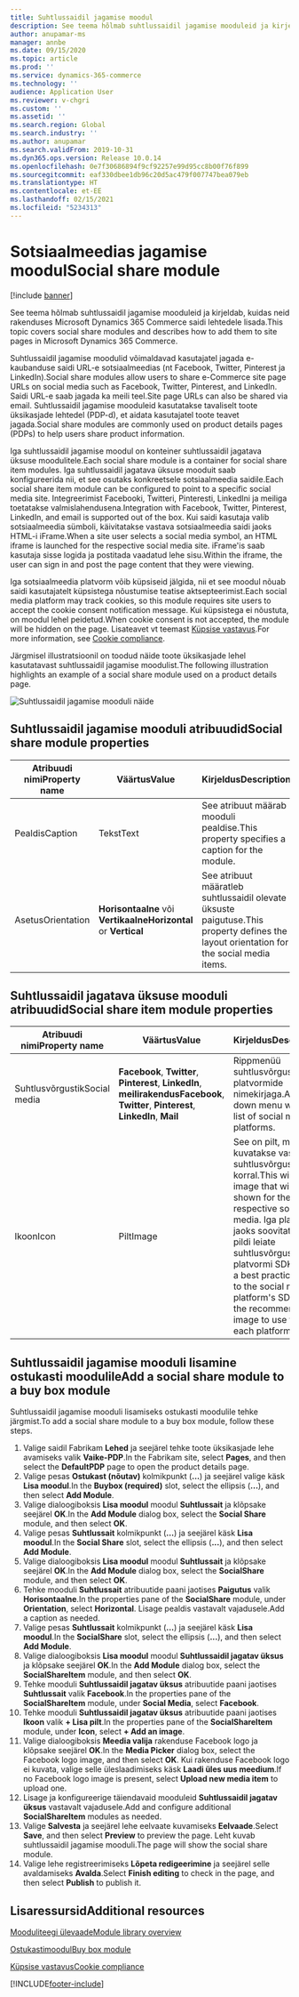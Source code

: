 ```yaml
---
title: Suhtlussaidil jagamise moodul
description: See teema hõlmab suhtlussaidil jagamise mooduleid ja kirjeldab, kuidas neid rakenduses Microsoft Dynamics 365 Commerce saidi lehtedele lisada.
author: anupamar-ms
manager: annbe
ms.date: 09/15/2020
ms.topic: article
ms.prod: ''
ms.service: dynamics-365-commerce
ms.technology: ''
audience: Application User
ms.reviewer: v-chgri
ms.custom: ''
ms.assetid: ''
ms.search.region: Global
ms.search.industry: ''
ms.author: anupamar
ms.search.validFrom: 2019-10-31
ms.dyn365.ops.version: Release 10.0.14
ms.openlocfilehash: 0e7f30686894f9cf92257e99d95cc8b00f76f899
ms.sourcegitcommit: eaf330dbee1db96c20d5ac479f007747bea079eb
ms.translationtype: HT
ms.contentlocale: et-EE
ms.lasthandoff: 02/15/2021
ms.locfileid: "5234313"
---
```

# <a name="social-share-module"></a><span data-ttu-id="57981-103">Sotsiaalmeedias jagamise moodul</span><span class="sxs-lookup"><span data-stu-id="57981-103">Social share module</span></span>

[!include [banner](includes/banner.md)]

<span data-ttu-id="57981-104">See teema hõlmab suhtlussaidil jagamise mooduleid ja kirjeldab, kuidas neid rakenduses Microsoft Dynamics 365 Commerce saidi lehtedele lisada.</span><span class="sxs-lookup"><span data-stu-id="57981-104">This topic covers social share modules and describes how to add them to site pages in Microsoft Dynamics 365 Commerce.</span></span>

<span data-ttu-id="57981-105">Suhtlussaidil jagamise moodulid võimaldavad kasutajatel jagada e-kaubanduse saidi URL-e sotsiaalmeedias (nt Facebook, Twitter, Pinterest ja LinkedIn).</span><span class="sxs-lookup"><span data-stu-id="57981-105">Social share modules allow users to share e-Commerce site page URLs on social media such as Facebook, Twitter, Pinterest, and LinkedIn.</span></span> <span data-ttu-id="57981-106">Saidi URL-e saab jagada ka meili teel.</span><span class="sxs-lookup"><span data-stu-id="57981-106">Site page URLs can also be shared via email.</span></span> <span data-ttu-id="57981-107">Suhtlussaidil jagamise mooduleid kasutatakse tavaliselt toote üksikasjade lehtedel (PDP-d), et aidata kasutajatel toote teavet jagada.</span><span class="sxs-lookup"><span data-stu-id="57981-107">Social share modules are commonly used on product details pages (PDPs) to help users share product information.</span></span>

<span data-ttu-id="57981-108">Iga suhtlussaidil jagamise moodul on konteiner suhtlussaidil jagatava üksuse moodulitele.</span><span class="sxs-lookup"><span data-stu-id="57981-108">Each social share module is a container for social share item modules.</span></span> <span data-ttu-id="57981-109">Iga suhtlussaidil jagatava üksuse mooduit saab konfigureerida nii, et see osutaks konkreetsele sotsiaalmeedia saidile.</span><span class="sxs-lookup"><span data-stu-id="57981-109">Each social share item module can be configured to point to a specific social media site.</span></span> <span data-ttu-id="57981-110">Integreerimist Facebooki, Twitteri, Pinteresti, LinkedIni ja meiliga toetatakse valmislahendusena.</span><span class="sxs-lookup"><span data-stu-id="57981-110">Integration with Facebook, Twitter, Pinterest, LinkedIn, and email is supported out of the box.</span></span> <span data-ttu-id="57981-111">Kui saidi kasutaja valib sotsiaalmeedia sümboli, käivitatakse vastava sotsiaalmeedia saidi jaoks HTML-i iFrame.</span><span class="sxs-lookup"><span data-stu-id="57981-111">When a site user selects a social media symbol, an HTML iframe is launched for the respective social media site.</span></span> <span data-ttu-id="57981-112">iFrame'is saab kasutaja sisse logida ja postitada vaadatud lehe sisu.</span><span class="sxs-lookup"><span data-stu-id="57981-112">Within the iframe, the user can sign in and post the page content that they were viewing.</span></span>

<span data-ttu-id="57981-113">Iga sotsiaalmeedia platvorm võib küpsiseid jälgida, nii et see moodul nõuab saidi kasutajatelt küpsistega nõustumise teatise aktsepteerimist.</span><span class="sxs-lookup"><span data-stu-id="57981-113">Each social media platform may track cookies, so this module requires site users to accept the cookie consent notification message.</span></span> <span data-ttu-id="57981-114">Kui küpsistega ei nõustuta, on moodul lehel peidetud.</span><span class="sxs-lookup"><span data-stu-id="57981-114">When cookie consent is not accepted, the module will be hidden on the page.</span></span> <span data-ttu-id="57981-115">Lisateavet vt teemast [Küpsise vastavus](cookie-compliance.md).</span><span class="sxs-lookup"><span data-stu-id="57981-115">For more information, see [Cookie compliance](cookie-compliance.md).</span></span>

<span data-ttu-id="57981-116">Järgmisel illustratsioonil on toodud näide toote üksikasjade lehel kasutatavast suhtlussaidil jagamise moodulist.</span><span class="sxs-lookup"><span data-stu-id="57981-116">The following illustration highlights an example of a social share module used on a product details page.</span></span>

![Suhtlussaidil jagamise mooduli näide](./media/ecommerce-socialshare.png)

## <a name="social-share-module-properties"></a><span data-ttu-id="57981-118">Suhtlussaidil jagamise mooduli atribuudid</span><span class="sxs-lookup"><span data-stu-id="57981-118">Social share module properties</span></span>

| <span data-ttu-id="57981-119">Atribuudi nimi</span><span class="sxs-lookup"><span data-stu-id="57981-119">Property name</span></span>             | <span data-ttu-id="57981-120">Väärtus</span><span class="sxs-lookup"><span data-stu-id="57981-120">Value</span></span>                 | <span data-ttu-id="57981-121">Kirjeldus</span><span class="sxs-lookup"><span data-stu-id="57981-121">Description</span></span> |
|---------------------------|-----------------------|-------------|
| <span data-ttu-id="57981-122">Pealdis</span><span class="sxs-lookup"><span data-stu-id="57981-122">Caption</span></span>                  | <span data-ttu-id="57981-123">Tekst</span><span class="sxs-lookup"><span data-stu-id="57981-123">Text</span></span> | <span data-ttu-id="57981-124">See atribuut määrab mooduli pealdise.</span><span class="sxs-lookup"><span data-stu-id="57981-124">This property specifies a caption for the module.</span></span> |
| <span data-ttu-id="57981-125">Asetus</span><span class="sxs-lookup"><span data-stu-id="57981-125">Orientation</span></span> | <span data-ttu-id="57981-126">**Horisontaalne** või **Vertikaalne**</span><span class="sxs-lookup"><span data-stu-id="57981-126">**Horizontal** or **Vertical**</span></span>  | <span data-ttu-id="57981-127">See atribuut määratleb suhtlussaidil olevate üksuste paigutuse.</span><span class="sxs-lookup"><span data-stu-id="57981-127">This property defines the layout orientation for the social media items.</span></span> |

## <a name="social-share-item-module-properties"></a><span data-ttu-id="57981-128">Suhtlussaidil jagatava üksuse mooduli atribuudid</span><span class="sxs-lookup"><span data-stu-id="57981-128">Social share item module properties</span></span>
| <span data-ttu-id="57981-129">Atribuudi nimi</span><span class="sxs-lookup"><span data-stu-id="57981-129">Property name</span></span>             | <span data-ttu-id="57981-130">Väärtus</span><span class="sxs-lookup"><span data-stu-id="57981-130">Value</span></span>                 | <span data-ttu-id="57981-131">Kirjeldus</span><span class="sxs-lookup"><span data-stu-id="57981-131">Description</span></span> |
|---------------------------|-----------------------|-------------|
| <span data-ttu-id="57981-132">Suhtlusvõrgustik</span><span class="sxs-lookup"><span data-stu-id="57981-132">Social media</span></span>              | <span data-ttu-id="57981-133">**Facebook**, **Twitter**, **Pinterest**, **LinkedIn**, **meilirakendus**</span><span class="sxs-lookup"><span data-stu-id="57981-133">**Facebook**, **Twitter**, **Pinterest**, **LinkedIn**, **Mail**</span></span> | <span data-ttu-id="57981-134">Rippmenüü suhtlusvõrgustiku platvormide nimekirjaga.</span><span class="sxs-lookup"><span data-stu-id="57981-134">A drop-down menu with a list of social media platforms.</span></span> |
| <span data-ttu-id="57981-135">Ikoon</span><span class="sxs-lookup"><span data-stu-id="57981-135">Icon</span></span> |<span data-ttu-id="57981-136">Pilt</span><span class="sxs-lookup"><span data-stu-id="57981-136">Image</span></span>    | <span data-ttu-id="57981-137">See on pilt, mida kuvatakse vastava suhtlusvõrgustiku korral.</span><span class="sxs-lookup"><span data-stu-id="57981-137">This will be the image that will be shown for the respective social media.</span></span> <span data-ttu-id="57981-138">Iga platvormi jaoks soovitatava pildi leiate suhtlusvõrgustiku platvormi SDK-st.</span><span class="sxs-lookup"><span data-stu-id="57981-138">As a best practice, refer to the social media platform's SDK for the recommended image to use for each platform.</span></span> |

## <a name="add-a-social-share-module-to-a-buy-box-module"></a><span data-ttu-id="57981-139">Suhtlussaidil jagamise mooduli lisamine ostukasti moodulile</span><span class="sxs-lookup"><span data-stu-id="57981-139">Add a social share module to a buy box module</span></span>

<span data-ttu-id="57981-140">Suhtlussaidil jagamise mooduli lisamiseks ostukasti moodulile tehke järgmist.</span><span class="sxs-lookup"><span data-stu-id="57981-140">To add a social share module to a buy box module, follow these steps.</span></span>

1. <span data-ttu-id="57981-141">Valige saidil Fabrikam **Lehed** ja seejärel tehke toote üksikasjade lehe avamiseks valik **Vaike-PDP**.</span><span class="sxs-lookup"><span data-stu-id="57981-141">In the Fabrikam site, select **Pages**, and then select the **DefaultPDP** page to open the product details page.</span></span> 
1. <span data-ttu-id="57981-142">Valige pesas **Ostukast (nõutav)** kolmikpunkt (**…**) ja seejärel valige käsk **Lisa moodul**.</span><span class="sxs-lookup"><span data-stu-id="57981-142">In the **Buybox (required)** slot, select the ellipsis (**...**), and then select **Add Module**.</span></span>
1. <span data-ttu-id="57981-143">Valige dialoogiboksis **Lisa moodul** moodul **Suhtlussait** ja klõpsake seejärel **OK**.</span><span class="sxs-lookup"><span data-stu-id="57981-143">In the **Add Module** dialog box, select the **Social Share** module, and then select **OK**.</span></span>
1. <span data-ttu-id="57981-144">Valige pesas **Suhtlussait** kolmikpunkt (**…**) ja seejärel käsk **Lisa moodul**.</span><span class="sxs-lookup"><span data-stu-id="57981-144">In the **Social Share** slot, select the ellipsis (**...**), and then select **Add Module**.</span></span>
1. <span data-ttu-id="57981-145">Valige dialoogiboksis **Lisa moodul** moodul **Suhtlussait** ja klõpsake seejärel **OK**.</span><span class="sxs-lookup"><span data-stu-id="57981-145">In the **Add Module** dialog box, select the **SocialShare** module, and then select **OK**.</span></span>
1. <span data-ttu-id="57981-146">Tehke mooduli **Suhtlussait** atribuutide paani jaotises **Paigutus** valik **Horisontaalne**.</span><span class="sxs-lookup"><span data-stu-id="57981-146">In the properties pane of the **SocialShare** module, under **Orientation**, select **Horizontal**.</span></span> <span data-ttu-id="57981-147">Lisage pealdis vastavalt vajadusele.</span><span class="sxs-lookup"><span data-stu-id="57981-147">Add a caption as needed.</span></span>
1. <span data-ttu-id="57981-148">Valige pesas **Suhtlussait** kolmikpunkt (**…**) ja seejärel käsk **Lisa moodul**.</span><span class="sxs-lookup"><span data-stu-id="57981-148">In the **SocialShare** slot, select the ellipsis (**...**), and then select **Add Module**.</span></span>
1. <span data-ttu-id="57981-149">Valige dialoogiboksis **Lisa moodul** moodul **Suhtlussaidil jagatav üksus** ja klõpsake seejärel **OK**.</span><span class="sxs-lookup"><span data-stu-id="57981-149">In the **Add Module** dialog box, select the **SocialShareItem** module, and then select **OK**.</span></span>
1. <span data-ttu-id="57981-150">Tehke mooduli **Suhtlussaidil jagatav üksus** atribuutide paani jaotises **Suhtlussait** valik **Facebook**.</span><span class="sxs-lookup"><span data-stu-id="57981-150">In the properties pane of the **SocialShareItem** module, under **Social Media**, select **Facebook**.</span></span>
1. <span data-ttu-id="57981-151">Tehke mooduli **Suhtlussaidil jagatav üksus** atribuutide paani jaotises **Ikoon** valik **+ Lisa pilt**.</span><span class="sxs-lookup"><span data-stu-id="57981-151">In the properties pane of the **SocialShareItem** module, under **Icon**, select **+ Add an image**.</span></span>
1. <span data-ttu-id="57981-152">Valige dialoogiboksis **Meedia valija** rakenduse Facebook logo ja klõpsake seejärel **OK**.</span><span class="sxs-lookup"><span data-stu-id="57981-152">In the **Media Picker** dialog box, select the Facebook logo image, and then select **OK**.</span></span> <span data-ttu-id="57981-153">Kui rakenduse Facebook logo ei kuvata, valige selle üleslaadimiseks käsk **Laadi üles uus meedium**.</span><span class="sxs-lookup"><span data-stu-id="57981-153">If no Facebook logo image is present, select **Upload new media item** to upload one.</span></span>
1. <span data-ttu-id="57981-154">Lisage ja konfigureerige täiendavaid mooduleid **Suhtlussaidil jagatav üksus** vastavalt vajadusele.</span><span class="sxs-lookup"><span data-stu-id="57981-154">Add and configure additional **SocialShareItem** modules as needed.</span></span>
1. <span data-ttu-id="57981-155">Valige **Salvesta** ja seejärel lehe eelvaate kuvamiseks **Eelvaade**.</span><span class="sxs-lookup"><span data-stu-id="57981-155">Select **Save**, and then select **Preview** to preview the page.</span></span> <span data-ttu-id="57981-156">Leht kuvab suhtlussaidil jagamise mooduli.</span><span class="sxs-lookup"><span data-stu-id="57981-156">The page will show the social share module.</span></span>
1. <span data-ttu-id="57981-157">Valige lehe registreerimiseks **Lõpeta redigeerimine** ja seejärel selle avaldamiseks **Avalda**.</span><span class="sxs-lookup"><span data-stu-id="57981-157">Select **Finish editing** to check in the page, and then select **Publish** to publish it.</span></span>

## <a name="additional-resources"></a><span data-ttu-id="57981-158">Lisaressursid</span><span class="sxs-lookup"><span data-stu-id="57981-158">Additional resources</span></span>

[<span data-ttu-id="57981-159">Mooduliteegi ülevaade</span><span class="sxs-lookup"><span data-stu-id="57981-159">Module library overview</span></span>](starter-kit-overview.md)

[<span data-ttu-id="57981-160">Ostukastimoodul</span><span class="sxs-lookup"><span data-stu-id="57981-160">Buy box module</span></span>](add-buy-box.md)

[<span data-ttu-id="57981-161">Küpsise vastavus</span><span class="sxs-lookup"><span data-stu-id="57981-161">Cookie compliance</span></span>](cookie-compliance.md)


[!INCLUDE[footer-include](../includes/footer-banner.md)]